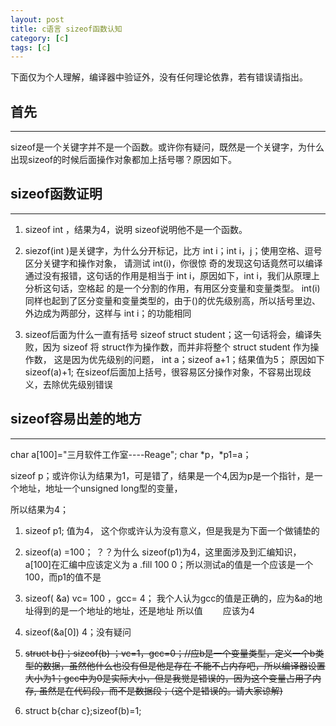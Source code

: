 ```yaml
---
layout: post
title: c语言 sizeof函数认知
category: [c]
tags: [c]
---
```

下面仅为个人理解，编译器中验证外，没有任何理论依靠，若有错误请指出。

 ## 首先
 ---
 sizeof是一个关键字并不是一个函数。或许你有疑问，既然是一个关键字，为什么出现sizeof的时候后面操作对象都加上括号哪？原因如下。

## sizeof函数证明
---
1. sizeof int ，结果为4，说明 sizeof说明他不是一个函数。

2. siezof(int )是关键字，为什么分开标记，比方 int i；int i，j；使用空格、逗号区分关键字和操作对象， 请测试 int(i)，你很惊
奇的发现这句话竟然可以编译通过没有报错，这句话的作用是相当于 int i，原因如下，int i，我们从原理上分析这句话，空格起
的是一个分割的作用，有用区分变量和变量类型。 int(i)同样也起到了区分变量和变量类型的，由于()的优先级别高，所以括号里边、外边成为两部分，这样与 int i；的功能相同

3. sizeof后面为什么一直有括号
sizeof struct  student；这一句话将会，编译失败，因为 sizeof 将 struct作为操作数，而并非将整个 struct  student 作为操作数，
这是因为优先级别的问题，
int a；sizeof a+1；结果值为5； 原因如下 sizeof(a)+1;
在sizeof后面加上括号，很容易区分操作对象，不容易出现歧义，去除优先级别错误

## sizeof容易出差的地方
---
char a[100]="三月软件工作室----Reage";
char *p，*p1=a；



sizeof p；或许你认为结果为1，可是错了，结果是一个4,因为p是一个指针，是一个地址，地址一个unsigned long型的变量，

所以结果为4；



 1. sizeof p1;  值为4， 这个你或许认为没有意义，但是我是为下面一个做铺垫的

 2. sizeof(a) =100；  ？？为什么 sizeof(p1)为4，这里面涉及到汇编知识，a[100]在汇编中应该定义为  a .fill 100 0；所以测试a的值是一个应该是一个100，而p1的值不是

 3. sizeof( &a)  vc= 100 ，gcc= 4； 我个人认为gcc的值是正确的，应为&a的地址得到的是一个地址的地址，还是地址 所以值
　　应该为4

 4. sizeof(&a[0])  4；没有疑问

 5. <del>struct b{}；sizeof(b) ；vc=1，gcc=0；//应b是一个变量类型，定义一个b类型的数据，虽然他什么也没有但是他是存在
不能不占内存吧，所以编译器设置大小为1；gcc中为0是实际大小，但是我觉是错误的，因为这个变量占用了内存,
虽然是在代码段，而不是数据段；（这个是错误的。请大家谅解) </del>

 6. struct b{char c};sizeof(b)=1;
